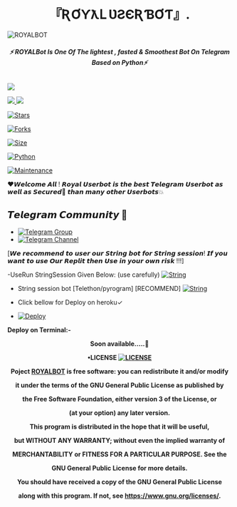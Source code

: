 <h1 align="center">
<b>『ƦƠƳƛԼ ƲƧЄƦƁƠƬ』.    </b>
</h1>

![ROYALBOT](https://te.legra.ph/file/0b232a504b17aed8658e9.jpg)
<h6 align="center">
  <b>⚡ ROYALBot Is One Of The lightest , fasted & Smoothest Bot On Telegram Based on Python⚡</b>
</h6>

<a href="https://github.com/ROYALBOY871/Userbot/graphs/contributors" alt="GitHub contributors"> <img src="https://img.shields.io/github/contributors/ROYALBOY871/Userbot?style=flat&logo=github" /> </a>


<a href="https://github.com/ROYALBOY871/Userbot/network/members" alt="GitHub forks"> <img src="https://img.shields.io/github/forks/ROYALBOY871/Userbot?label=Forks&logo=github" /> </a>
[![](https://img.shields.io/badge/ROYAL-v2.0-red)](#)


[![Stars](https://img.shields.io/github/stars/ROYALBOY871/Userbot?style=flat-square&color=green)](https://github.com/TeamUltroid/Ultroid/stargazers)


[![Forks](https://img.shields.io/github/forks/ROYALBOY871/Userbot?style=flat-square&color=orange)](https://github.com/TeamUltroid/Ultroid/fork)


[![Size](https://img.shields.io/github/repo-size/ROYALBOY871/Userbot?style=flat-square&color=green)](https://github.com/TeamUltroid/Ultroid/)

   
[![Python](https://img.shields.io/badge/Python-v3.10.2-blue)](https://www.python.org/)


[![Maintenance](https://img.shields.io/badge/Maintained%3F-yes-green.svg)](https://github.com/ROYALBOY871/Userbot/graphs/commit-activity)

❤️𝙒𝙚𝙡𝙘𝙤𝙢𝙚 𝘼𝙡𝙡 ! 𝙍𝙤𝙮𝙖𝙡 𝙐𝙨𝙚𝙧𝙗𝙤𝙩 𝙞𝙨 𝙩𝙝𝙚 𝙗𝙚𝙨𝙩 𝙏𝙚𝙡𝙚𝙜𝙧𝙖𝙢 𝙐𝙨𝙚𝙧𝙗𝙤𝙩 𝙖𝙨 𝙬𝙚𝙡𝙡 𝙖𝙨 𝙎𝙚𝙘𝙪𝙧𝙚𝙙🔐 𝙩𝙝𝙖𝙣 𝙢𝙖𝙣𝙮 𝙤𝙩𝙝𝙚𝙧 𝙐𝙨𝙚𝙧𝙗𝙤𝙩𝙨💥

## 𝙏𝙚𝙡𝙚𝙜𝙧𝙖𝙢 𝘾𝙤𝙢𝙢𝙪𝙣𝙞𝙩𝙮 🌌
- [![Telegram Group](https://img.shields.io/badge/Telegram-Group-brightgreen)](https://t.me/ROYALUBOT_SUPPORT)
- [![Telegram Channel](https://img.shields.io/badge/Telegram-Channel-brightgreen)](https://t.me/ROYALYSERBOT)

[𝙒𝙚 𝙧𝙚𝙘𝙤𝙢𝙢𝙚𝙣𝙙 𝙩𝙤 𝙪𝙨𝙚𝙧 𝙤𝙪𝙧 𝙎𝙩𝙧𝙞𝙣𝙜 𝙗𝙤𝙩 𝙛𝙤𝙧 𝙎𝙩𝙧𝙞𝙣𝙜 𝙨𝙚𝙨𝙨𝙞𝙤𝙣! 𝙄𝙛 𝙮𝙤𝙪 𝙬𝙖𝙣𝙩 𝙩𝙤 𝙪𝙨𝙚 𝙊𝙪𝙧 𝙍𝙚𝙥𝙡𝙞𝙩 𝙩𝙝𝙚𝙣 𝙐𝙨𝙚 𝙞𝙣 𝙮𝙤𝙪𝙧 𝙤𝙬𝙣 𝙧𝙞𝙨𝙠 !!!]

-UseRun StringSession Given Below: (use carefully)
[![String](https://te.legra.ph/file/66a4ca1da262c3203a336.jpg)](https://replit.com/@kartikGaming/ROYALBOTSTRING#main.py) 


- String session bot [Telethon/pyrogram] [RECOMMEND]
[![String](https://te.legra.ph/file/c292649bc7be39ce206c2.jpg)](https://t.me/gjkik_bot)

- Click bellow for Deploy on heroku✓



- [![Deploy](https://te.legra.ph/file/ae75fa2fa5162df47264d.jpg)](https://heroku.com/deploy/)

<h7 align="center">
<b>  Deploy on Terminal:-

Soon available.....🔐

•LICENSE
[![LICENSE](https://te.legra.ph/file/cf5518391b4bc0d6b9f21.jpg)](https://www.gnu.org/graphics/gplv3-or-later.png)
  
<b>

Poject [ROYALBOT](https://github.com/ROYALBOY871/Userbot) is free software: you can redistribute it and/or modify

it under the terms of the GNU General Public License as published by

the Free Software Foundation, either version 3 of the License, or

(at your option) any later version.

This program is distributed in the hope that it will be useful,

but WITHOUT ANY WARRANTY; without even the implied warranty of

MERCHANTABILITY or FITNESS FOR A PARTICULAR PURPOSE.  See the

GNU General Public License for more details.

You should have received a copy of the GNU General Public License

along with this program. If not, see <https://www.gnu.org/licenses/>.

</details>

  
